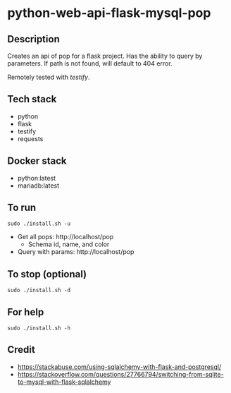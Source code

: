 # python-web-api-flask-mysql-pop

## Description
Creates an api of pop for a flask project.
Has the ability to query by parameters.
If path is not found, will default to 404 error.

Remotely tested with *testify*.

## Tech stack
- python
- flask
- testify
- requests

## Docker stack
- python:latest
- mariadb:latest

## To run
`sudo ./install.sh -u`
- Get all pops: http://localhost/pop
  - Schema id, name, and color
- Query with params: http://localhost/pop <id>

## To stop (optional)
`sudo ./install.sh -d`

## For help
`sudo ./install.sh -h`

## Credit
- https://stackabuse.com/using-sqlalchemy-with-flask-and-postgresql/
- https://stackoverflow.com/questions/27766794/switching-from-sqlite-to-mysql-with-flask-sqlalchemy
